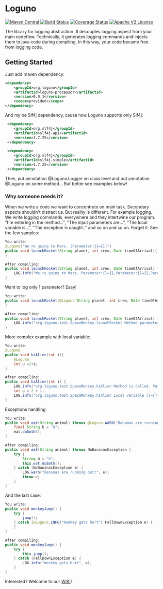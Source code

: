 # Loguno

[![Maven Central](https://maven-badges.herokuapp.com/maven-central/org.loguno/loguno-parent/badge.svg)](https://maven-badges.herokuapp.com/maven-central/org.loguno/loguno-parent)
[![Build Status](https://travis-ci.com/dimpon/loguno.svg?branch=master)](https://travis-ci.com/dimpon/loguno)
[![Coverage Status](http://img.shields.io/coveralls/dimpon/loguno/master.svg?style=flat-square)](https://coveralls.io/r/dimpon/loguno?branch=master)
[![Apache V2 License](http://img.shields.io/badge/license-Apache%20V2-green.svg)](https://github.com/dimpon/loguno/blob/master/LICENSE)

The library for logging abstraction. It decouples logging aspect from your main codeflow.
Technically, it generates logging commands and injects them to java code during compiling. 
In this way, your code became free from logging code.

## Getting Started

Just add maven dependency:
```xml
<dependency>
    <groupId>org.loguno</groupId>
    <artifactId>loguno-processor</artifactId>
    <version>0.0.1</version>
    <scope>provided</scope>
</dependency>
```
And my be Slf4j dependency, cause now Loguno supports only Slf4j:
```xml
 <dependency>
    <groupId>org.slf4j</groupId>
    <artifactId>slf4j-api</artifactId>
    <version>1.7.25</version>
 </dependency>

 <dependency>
    <groupId>org.slf4j</groupId>
    <artifactId>slf4j-simple</artifactId>
    <version>1.7.25</version>
 </dependency>
```
Then, put annotation @Loguno.Logger on class level and put annotation @Loguno on some method...  But better see examples below! 

### Why someone needs it?

When we write a code we want to concentrate on main task. Secondary aspects shouldn't distract us.
But reality is different. For example logging. We write logging commands, everywhere and they intertwine our program.
"I'm entering in the method...", "The input parameters are...", "The local variable is...", "The exception is caught.." and so on and so on.
Forget it. See the few samples:

```java
You write:
@Loguno("We're going to Mars. [Parameter:{}={}]")
public void launchRocket(String planet, int crew, Date timeOfArrival){
}

After compiling:
public void launchRocket(String planet, int crew, Date timeOfArrival) {
    LOG.info("We're going to Mars. Parameter:{}={},Parameter:{}={},Parameter:{}={}", "planet", planet, "crew", crew, "timeOfArrival", timeOfArrival);
}
```
Want to log only 1 parameter? Easy!
```java
You write:
public void launchRocket(@Loguno String planet, int crew, Date timeOfArrival){
}

After compiling:
public void launchRocket(String planet, int crew, Date timeOfArrival) {
    LOG.info("org.loguno.test.SpaceMonkey.launchRocket Method parameter {}={}", "planet", planet);
}
```
More complex example with local variable:
```java
You write:
@Loguno
public void hiAlien(int i){
    @Loguno
    int u =2+i;
}

After compiling:
public void hiAlien(int i) {
    LOG.info("org.loguno.test.SpaceMonkey.hiAlien Method is called. Parameter {}={}", "i", i);
    int u = 2 + i;
    LOG.info("org.loguno.test.SpaceMonkey.hiAlien Local variable {}={}", "u", u);
}
```
Exceptions handling:
```java
You write:
public void eat(String animal) throws @Loguno.WARN("Bananas are running out!") NoBananasException {
    final String b = "b";
    eat.doSmth();
}

After compiling:
public void eat(String animal) throws NoBananasException {
    try {
        String b = "b";
        this.eat.doSmth();
    } catch (NoBananasException e) {
        LOG.warn("Bananas are running out!", e);
        throw e;
    }
}
```
And the last case:
```java
You write:
public void monkeyJump() {
    try {
        jump();
    } catch (@Loguno.INFO("monkey gets hurt") FallDownException e) {
    }
}

After compiling:
public void monkeyJump() {
    try {
        this.jump();
    } catch (FallDownException e) {
        LOG.info("monkey gets hurt", e);
    }
}
```

Interested? Welcome to our [WIKI](https://github.com/dimpon/loguno/wiki)!




